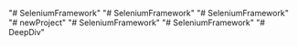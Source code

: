 "# SeleniumFramework" 
"# SeleniumFramework" 
"# SeleniumFramework" 
"# newProject" 
"# SeleniumFramework" 
"# SeleniumFramework" 
"# DeepDiv" 
